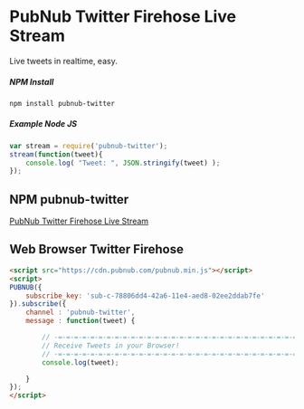 # PubNub Twitter Firehose Live Stream

Live tweets in realtime, easy.

##### NPM Install

```bash
npm install pubnub-twitter
```

##### Example Node JS
```javascript
var stream = require('pubnub-twitter');
stream(function(tweet){
    console.log( "Tweet: ", JSON.stringify(tweet) );
});
```

## NPM pubnub-twitter

[PubNub Twitter Firehose Live Stream](https://www.npmjs.org/package/pubnub-twitter)

## Web Browser Twitter Firehose

```html
<script src="https://cdn.pubnub.com/pubnub.min.js"></script>
<script>
PUBNUB({
    subscribe_key: 'sub-c-78806dd4-42a6-11e4-aed8-02ee2ddab7fe'
}).subscribe({
    channel : 'pubnub-twitter',
    message : function(tweet) {

        // -=-=-=-=-=-=-=-=-=-=-=-=-=-=-=-=-=-=-=-=-=-=-=-=-=-=-=-=-=-=-=-=-
        // Receive Tweets in your Browser!
        // -=-=-=-=-=-=-=-=-=-=-=-=-=-=-=-=-=-=-=-=-=-=-=-=-=-=-=-=-=-=-=-=-
        console.log(tweet);

    }
});
</script>
```
